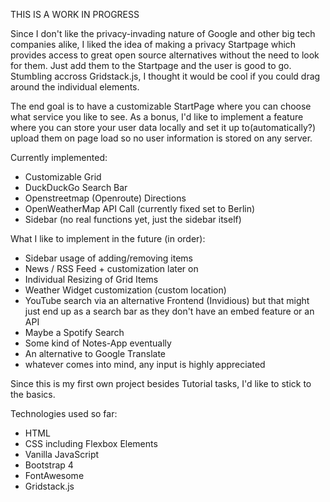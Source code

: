 THIS IS A WORK IN PROGRESS

Since I don't like the privacy-invading nature of Google and other big tech companies alike, I liked the idea of making a privacy Startpage which provides access to great open source alternatives
without the need to look for them. Just add them to the Startpage and the user is good to go.
Stumbling accross Gridstack.js, I thought it would be cool if you could drag around the individual elements.

The end goal is to have a customizable StartPage where you can choose what service you like to see. 
As a bonus, I'd like to implement a feature where you can store your user data locally and set it up to(automatically?) upload them on page load so no user information is stored on any server.

Currently implemented:
- Customizable Grid
- DuckDuckGo Search Bar
- Openstreetmap (Openroute) Directions
- OpenWeatherMap API Call (currently fixed set to Berlin)
- Sidebar (no real functions yet, just the sidebar itself)


What I like to implement in the future (in order):
- Sidebar usage of adding/removing items
- News / RSS Feed + customization later on
- Individual Resizing of Grid Items
- Weather Widget customization (custom location)
- YouTube search via an alternative Frontend (Invidious) but that might just end up as a search bar
as they don't have an embed feature or an API
- Maybe a Spotify Search
- Some kind of Notes-App eventually
- An alternative to Google Translate
- whatever comes into mind, any input is highly appreciated


Since this is my first own project besides Tutorial tasks, I'd like to stick to the basics.

Technologies used so far:

- HTML
- CSS including Flexbox Elements
- Vanilla JavaScript
- Bootstrap 4
- FontAwesome
- Gridstack.js
